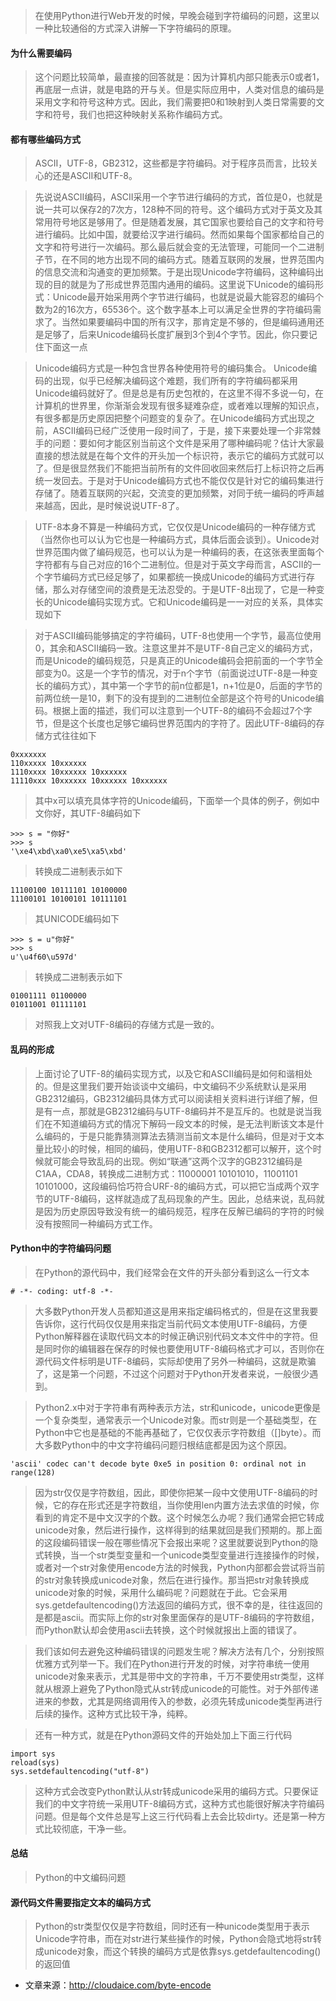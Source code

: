 > 在使用Python进行Web开发的时候，早晚会碰到字符编码的问题，这里以一种比较通俗的方式深入讲解一下字符编码的原理。

#### 为什么需要编码
> 这个问题比较简单，最直接的回答就是：因为计算机内部只能表示0或者1，再底层一点讲，就是电路的开与关。但是实际应用中，人类对信息的编码是采用文字和符号这种方式。因此，我们需要把0和1映射到人类日常需要的文字和符号，我们也把这种映射关系称作编码方式。

#### 都有哪些编码方式
> ASCII，UTF-8，GB2312，这些都是字符编码。对于程序员而言，比较关心的还是ASCII和UTF-8。

> 先说说ASCII编码，ASCII采用一个字节进行编码的方式，首位是0，也就是说一共可以保存2的7次方，128种不同的符号。这个编码方式对于英文及其常用符号地区是够用了。但是随着发展，其它国家也要给自己的文字和符号进行编码。比如中国，就要给汉字进行编码。然而如果每个国家都给自己的文字和符号进行一次编码。那么最后就会变的无法管理，可能同一个二进制子节，在不同的地方出现不同的编码方式。随着互联网的发展，世界范围内的信息交流和沟通变的更加频繁。于是出现Unicode字符编码，这种编码出现的目的就是为了形成世界范围内通用的编码。这里说下Unicode的编码形式：Unicode最开始采用两个字节进行编码，也就是说最大能容忍的编码个数为2的16次方，65536个。这个数字基本上可以满足全世界的字符编码需求了。当然如果要编码中国的所有汉字，那肯定是不够的，但是编码通用还是足够了，后来Unicode编码长度扩展到3个到4个字节。因此，你只要记住下面这一点

> Unicode编码方式是一种包含世界各种使用符号的编码集合。
> Unicode编码的出现，似乎已经解决编码这个难题，我们所有的字符编码都采用Unicode编码就好了。但是总是有历史包袱的，在这里不得不多说一句，在计算机的世界里，你渐渐会发现有很多疑难杂症，或者难以理解的知识点，有很多都是历史原因把整个问题变的复杂了。在Unicode编码方式出现之前，ASCII编码已经广泛使用一段时间了，于是，接下来要处理一个非常棘手的问题：要如何才能区别当前这个文件是采用了哪种编码呢？估计大家最直接的想法就是在每个文件的开头加一个标识符，表示它的编码方式就可以了。但是很显然我们不能把当前所有的文件回收回来然后打上标识符之后再统一发回去。于是对于Unicode编码方式也不能仅仅是针对它的编码集进行存储了。随着互联网的兴起，交流变的更加频繁，对同于统一编码的呼声越来越高，因此，是时候说说UTF-8了。

> UTF-8本身不算是一种编码方式，它仅仅是Unicode编码的一种存储方式（当然你也可以认为它也是一种编码方式，具体后面会谈到）。Unicode对世界范围内做了编码规范，也可以认为是一种编码的表，在这张表里面每个字符都有与自己对应的16个二进制位。但是对于英文字母而言，ASCII的一个字节编码方式已经足够了，如果都统一换成Unicode的编码方式进行存储，那么对存储空间的浪费是无法忍受的。于是UTF-8出现了，它是一种变长的Unicode编码实现方式。它和Unicode编码是一一对应的关系，具体实现如下

> 对于ASCII编码能够搞定的字符编码，UTF-8也使用一个字节，最高位使用0，其余和ASCII编码一致。注意这里并不是UTF-8自己定义的编码方式，而是Unicode的编码规范，只是真正的Unicode编码会把前面的一个字节全部变为0。这是一个字节的情况，对于n个字节（前面说过UTF-8是一种变长的编码方式），其中第一个字节的前n位都是1，n+1位是0，后面的字节的前两位统一是10，剩下的没有提到的二进制位全部是这个符号的Unicode编码。根据上面的描述，我们可以注意到一个UTF-8的编码不会超过7个字节，但是这个长度也足够它编码世界范围内的字符了。因此UTF-8编码的存储方式往往如下
```
0xxxxxxx
110xxxxx 10xxxxxx
1110xxxx 10xxxxxx 10xxxxxx
11110xxx 10xxxxxx 10xxxxxx 10xxxxxx
```
> 其中x可以填充具体字符的Unicode编码，下面举一个具体的例子，例如中文你好，其UTF-8编码如下

```
>>> s = "你好"
>>> s
'\xe4\xbd\xa0\xe5\xa5\xbd'
```
> 转换成二进制表示如下
```
11100100 10111101 10100000
11100101 10100101 10111101
```
> 其UNICODE编码如下
```
>>> s = u"你好"
>>> s
u'\u4f60\u597d'
```
> 转换成二进制表示如下
```
01001111 01100000
01011001 01111101
```
> 对照我上文对UTF-8编码的存储方式是一致的。

#### 乱码的形成
> 上面讨论了UTF-8的编码实现方式，以及它和ASCII编码是如何和谐相处的。但是这里我们要开始谈谈中文编码，中文编码不少系统默认是采用GB2312编码，GB2312编码具体方式可以阅读相关资料进行详细了解，但是有一点，那就是GB2312编码与UTF-8编码并不是互斥的。也就是说当我们在不知道编码方式的情况下解码一段文本的时候，是无法判断该文本是什么编码的，于是只能靠猜测算法去猜测当前文本是什么编码，但是对于文本量比较小的时候，相同的编码，使用UTF-8和GB2312都可以解开，这个时候就可能会导致乱码的出现。例如“联通”这两个汉字的GB2312编码是 C1AA，CDA8，转换成二进制方式：11000001 10101010，11001101 10101000，这段编码恰巧符合URF-8的编码方式，可以把它当成两个双字节的UTF-8编码，这样就造成了乱码现象的产生。因此，总结来说，乱码就是因为历史原因导致没有统一的编码规范，程序在反解已编码的字符的时候没有按照同一种编码方式工作。

#### Python中的字符编码问题
> 在Python的源代码中，我们经常会在文件的开头部分看到这么一行文本
```
# -*- coding: utf-8 -*-
```
> 大多数Python开发人员都知道这是用来指定编码格式的，但是在这里我要告诉你，这行代码仅仅是用来指定当前代码文本使用UTF-8编码，方便Python解释器在读取代码文本的时候正确识别代码文本文件中的字符。但是同时你的编辑器在保存的时候也要使用UTF-8编码格式才可以，否则你在源代码文件标明是UTF-8编码，实际却使用了另外一种编码，这就是欺骗了，这是第一个问题，不过这个问题对于Python开发者来说，一般很少遇到。

> Python2.x中对于字符串有两种表示方法，str和unicode，unicode更像是一个复杂类型，通常表示一个Unicode对象。而str则是一个基础类型，在Python中它也是基础的不能再基础了，它仅仅表示字符数组（[]byte）。而大多数Python中的中文字符编码问题归根结底都是因为这个原因。
```
'ascii' codec can't decode byte 0xe5 in position 0: ordinal not in range(128)
```
> 因为str仅仅是字符数组，因此，即使你把某一段中文使用UTF-8编码的时候，它的存在形式还是字符数组，当你使用len内置方法去求值的时候，你看到的肯定不是中文汉字的个数。这个时候怎么办呢？我们通常会把它转成unicode对象，然后进行操作，这样得到的结果就回是我们预期的。那上面的这段编码错误一般在哪些情况下会报出来呢？这里就要说到Python的隐式转换，当一个str类型变量和一个unicode类型变量进行连接操作的时候，或者对一个str对象使用encode方法的时候我，Python内部都会尝试将当前的str对象转换成unicode对象，然后在进行操作。那当把str对象转换成unicode对象的时候，采用什么编码呢？问题就在于此。它会采用sys.getdefaultencoding()方法返回的编码方式，很不幸的是，往往返回的是都是ascii。而实际上你的str对象里面保存的是UTF-8编码的字符数组，而Python默认却会使用ascii去转换，这个时候就报出上面的错误了。

> 我们该如何去避免这种编码错误的问题发生呢？解决方法有几个，分别按照优雅方式列举一下。我们在Python进行开发的时候，对字符串统一使用unicode对象来表示，尤其是带中文的字符串，千万不要使用str类型，这样就从根源上避免了Python隐式从str转成unicode的可能性。对于外部传递进来的参数，尤其是网络调用传入的参数，必须先转成unicode类型再进行后续的操作。这种方式比较干净，纯粹。

> 还有一种方式，就是在Python源码文件的开始处加上下面三行代码
```
import sys
reload(sys)
sys.setdefaultencoding("utf-8")
```
> 这种方式会改变Python默认从str转成unicode采用的编码方式。只要保证我们的中文字符统一采用UTF-8编码方式，这种方式也能很好解决字符编码问题。但是每个文件总是写上这三行代码看上去会比较dirty。还是第一种方式比较彻底，干净一些。

#### 总结
> Python的中文编码问题

#### 源代码文件需要指定文本的编码方式
> Python的str类型仅仅是字符数组，同时还有一种unicode类型用于表示Unicode字符串，而在对str进行某些操作的时候，Python会隐式地将str转成unicode对象，而这个转换的编码方式是依靠sys.getdefaultencoding()的返回值

- 文章来源：http://cloudaice.com/byte-encode
